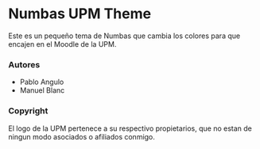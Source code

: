 # Numbas UPM Theme

Este es un pequeño tema de Numbas que cambia los colores para que encajen en el Moodle de la UPM.

### Autores

+ Pablo Angulo
+ Manuel Blanc

### Copyright

El logo de la UPM pertenece a su respectivo propietarios, que no estan de ningun modo asociados o afiliados conmigo.